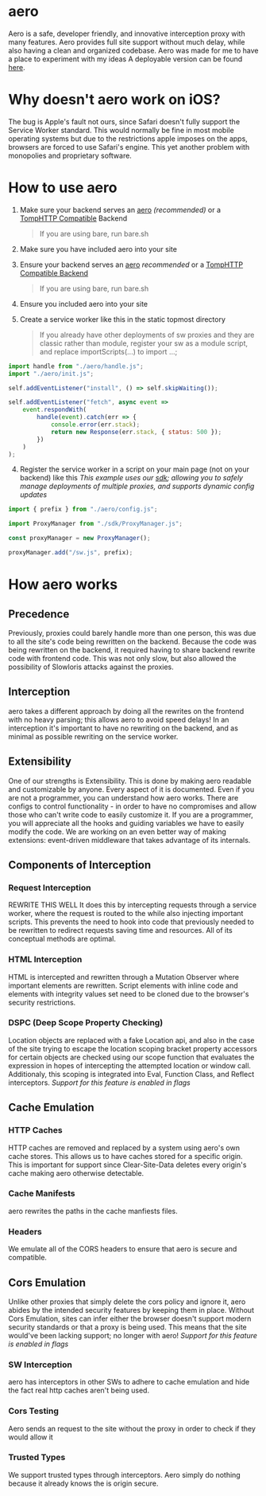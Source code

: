 # aero

Aero is a safe, developer friendly, and innovative interception proxy with many features. Aero provides full site support without much delay, while also having a clean and organized codebase. Aero was made for me to have a place to experiment with my ideas
A deployable version can be found [here](https://github.com/ProxyHaven/aero-deploy).

# Why doesn't aero work on iOS?

The bug is Apple's fault not ours, since Safari doesn't fully support the Service Worker standard. This would normally be fine in most mobile operating systems but due to the restrictions apple imposes on the apps, browsers are forced to use Safari's engine. This yet another problem with monopolies and proprietary software.

# How to use aero

1. Make sure your backend serves an [aero](https://github.com/ProxyHaven/aero-backends) _(recommended)_ or a [TompHTTP Compatible](https://github.com/tomphttp) Backend
    > If you are using bare, run bare.sh
2. Make sure you have included aero into your site
3. Ensure your backend serves an [aero](https://github.com/ProxyHaven/aero-backends) _recommended_ or a [TompHTTP Compatible Backend](https://github.com/tomphttp)
    > If you are using bare, run bare.sh
4. Ensure you included aero into your site
5. Create a service worker like this in the static topmost directory

    > If you already have other deployments of sw proxies and they are classic rather than module, register your sw as a module script, and replace importScripts(...) to import ...;

```js
import handle from "./aero/handle.js";
import "./aero/init.js";

self.addEventListener("install", () => self.skipWaiting());

self.addEventListener("fetch", async event =>
	event.respondWith(
		handle(event).catch(err => {
			console.error(err.stack);
			return new Response(err.stack, { status: 500 });
		})
	)
);
```

4. Register the service worker in a script on your main page (not on your backend) like this
   _This example uses our [sdk](https://github.com/ProxyHaven/aero-sdk); allowing you to safely manage deployments of multiple proxies, and supports dynamic config updates_

```js
import { prefix } from "./aero/config.js";

import ProxyManager from "./sdk/ProxyManager.js";

const proxyManager = new ProxyManager();

proxyManager.add("/sw.js", prefix);
```

# How aero works

## Precedence

Previously, proxies could barely handle more than one person, this was due to all the site's code being rewritten on the backend. Because the code was being rewritten on the backend, it required having to share backend rewrite code with frontend code. This was not only slow, but also allowed the possibility of Slowloris attacks against the proxies.

## Interception

aero takes a different approach by doing all the rewrites on the frontend with no heavy parsing; this allows aero to avoid speed delays! In an interception it's important to have no rewriting on the backend, and as minimal as possible rewriting on the service worker.

## Extensibility

One of our strengths is Extensibility. This is done by making aero readable and customizable by anyone. Every aspect of it is documented. Even if you are not a programmer, you can understand how aero works. There are configs to control functionality - in order to have no compromises and allow those who can't write code to easily customize it. If you are a programmer, you will appreciate all the hooks and guiding variables we have to easily modify the code. We are working on an even better way of making extensions: event-driven middleware that takes advantage of its internals.

## Components of Interception

### Request Interception

REWRITE THIS WELL
It does this by intercepting requests through a service worker, where the request is routed to the while also injecting important scripts. This prevents the need to hook into code that previously needed to be rewritten to redirect requests saving time and resources. All of its conceptual methods are optimal.

### HTML Interception

HTML is intercepted and rewritten through a Mutation Observer where important elements are rewritten. Script elements with inline code and elements with integrity values set need to be cloned due to the browser's security restrictions.

### DSPC (Deep Scope Property Checking)

Location objects are replaced with a fake Location api, and also in the case of the site trying to escape the location scoping bracket property accessors for certain objects are checked using our scope function that evaluates the expression in hopes of intercepting the attempted location or window call. Additionaly, this scoping is integrated into Eval, Function Class, and Reflect interceptors. _Support for this feature is enabled in flags_

## Cache Emulation

### HTTP Caches

HTTP caches are removed and replaced by a system using aero's own cache stores. This allows us to have caches stored for a specific origin. This is important for support since Clear-Site-Data deletes every origin's cache making aero otherwise detectable.

### Cache Manifests

aero rewrites the paths in the cache manfiests files.

### Headers

We emulate all of the CORS headers to ensure that aero is secure and compatible.

## Cors Emulation

Unlike other proxies that simply delete the cors policy and ignore it, aero abides by the intended security features by keeping them in place. Without Cors Emulation, sites can infer either the browser doesn't support modern security standards or that a proxy is being used. This means that the site would've been lacking support; no longer with aero! _Support for this feature is enabled in flags_

### SW Interception

aero has interceptors in other SWs to adhere to cache emulation and hide the fact real http caches aren't being used.

### Cors Testing

Aero sends an request to the site without the proxy in order to check if they would allow it

### Trusted Types

We support trusted types through interceptors. Aero simply do nothing because it already knows the is origin secure.
